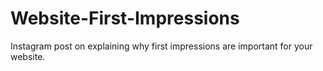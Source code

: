 # Website-First-Impressions
Instagram post on explaining why first impressions are important for your website. 
